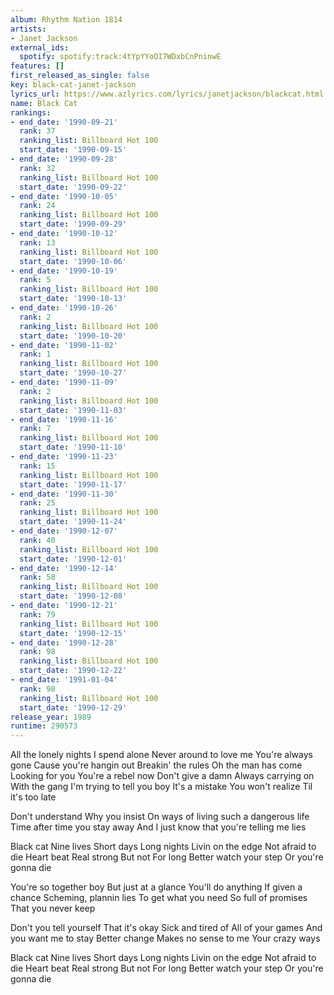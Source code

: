 ```yaml
---
album: Rhythm Nation 1814
artists:
- Janet Jackson
external_ids:
  spotify: spotify:track:4tYpYYoOI7WDxbCnPninwE
features: []
first_released_as_single: false
key: black-cat-janet-jackson
lyrics_url: https://www.azlyrics.com/lyrics/janetjackson/blackcat.html
name: Black Cat
rankings:
- end_date: '1990-09-21'
  rank: 37
  ranking_list: Billboard Hot 100
  start_date: '1990-09-15'
- end_date: '1990-09-28'
  rank: 32
  ranking_list: Billboard Hot 100
  start_date: '1990-09-22'
- end_date: '1990-10-05'
  rank: 24
  ranking_list: Billboard Hot 100
  start_date: '1990-09-29'
- end_date: '1990-10-12'
  rank: 13
  ranking_list: Billboard Hot 100
  start_date: '1990-10-06'
- end_date: '1990-10-19'
  rank: 5
  ranking_list: Billboard Hot 100
  start_date: '1990-10-13'
- end_date: '1990-10-26'
  rank: 2
  ranking_list: Billboard Hot 100
  start_date: '1990-10-20'
- end_date: '1990-11-02'
  rank: 1
  ranking_list: Billboard Hot 100
  start_date: '1990-10-27'
- end_date: '1990-11-09'
  rank: 2
  ranking_list: Billboard Hot 100
  start_date: '1990-11-03'
- end_date: '1990-11-16'
  rank: 7
  ranking_list: Billboard Hot 100
  start_date: '1990-11-10'
- end_date: '1990-11-23'
  rank: 15
  ranking_list: Billboard Hot 100
  start_date: '1990-11-17'
- end_date: '1990-11-30'
  rank: 25
  ranking_list: Billboard Hot 100
  start_date: '1990-11-24'
- end_date: '1990-12-07'
  rank: 40
  ranking_list: Billboard Hot 100
  start_date: '1990-12-01'
- end_date: '1990-12-14'
  rank: 58
  ranking_list: Billboard Hot 100
  start_date: '1990-12-08'
- end_date: '1990-12-21'
  rank: 79
  ranking_list: Billboard Hot 100
  start_date: '1990-12-15'
- end_date: '1990-12-28'
  rank: 98
  ranking_list: Billboard Hot 100
  start_date: '1990-12-22'
- end_date: '1991-01-04'
  rank: 98
  ranking_list: Billboard Hot 100
  start_date: '1990-12-29'
release_year: 1989
runtime: 290573
---
```

All the lonely nights I spend alone
Never around to love me
You're always gone
Cause you're hangin out
Breakin' the rules
Oh the man has come
Looking for you
You're a rebel now
Don't give a damn
Always carrying on
With the gang
I'm trying to tell you boy
It's a mistake
You won't realize
Til it's too late

Don't understand
Why you insist
On ways of living such a dangerous life
Time after time you stay away
And I just know that you're telling me lies

Black cat
Nine lives
Short days
Long nights
Livin on the edge
Not afraid to die
Heart beat
Real strong
But not
For long
Better watch your step
Or you're gonna die

You're so together boy
But just at a glance
You'll do anything
If given a chance
Scheming, plannin lies
To get what you need
So full of promises
That you never keep

Don't you tell yourself
That it's okay
Sick and tired of
All of your games
And you want me to stay
Better change
Makes no sense to me
Your crazy ways

Black cat
Nine lives
Short days
Long nights
Livin on the edge
Not afraid to die
Heart beat
Real strong
But not
For long
Better watch your step
Or you're gonna die
